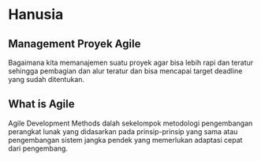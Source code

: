 # Hanusia
## Management Proyek Agile
Bagaimana kita memanajemen suatu proyek agar bisa lebih rapi dan teratur sehingga pembagian dan alur teratur dan bisa mencapai target deadline yang sudah ditentukan.

## What is Agile
Agile Development Methods dalah sekelompok metodologi pengembangan perangkat lunak yang didasarkan pada prinsip-prinsip yang sama atau pengembangan sistem jangka pendek yang memerlukan adaptasi cepat dari pengembang.
